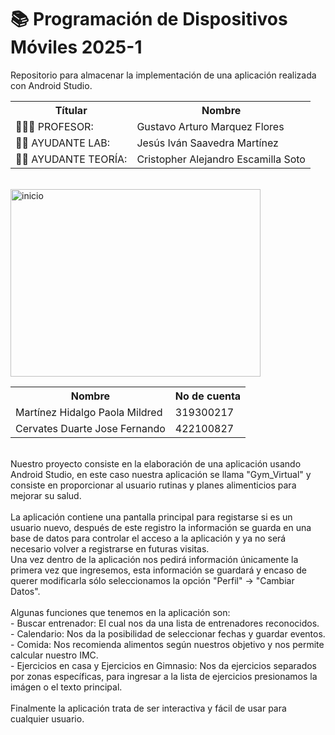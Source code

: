# 📚 Programación de Dispositivos Móviles 2025-1

Repositorio para almacenar la implementación de una aplicación realizada con Android Studio.


<table>
    <tr>
        <th>  Títular </th>
        <th> Nombre </th>
    </tr>
    <tr>
        <td>👨🏼‍🏫 PROFESOR: </td>
        <td>Gustavo Arturo Marquez Flores</td>
    </tr>
    <tr>
        <td>👦🏻 AYUDANTE LAB: </td>
        <td>Jesús Iván Saavedra Martínez</td>
    </tr>
    <tr>
        <td>👦🏻 AYUDANTE TEORÍA: </td>
        <td>Cristopher Alejandro Escamilla Soto</td>
    </tr>

</table>


<br>

<img src="https://i.giphy.com/media/v1.Y2lkPTc5MGI3NjExdHluYWVmdXZycm54YmkzemdxN214dmdrdmRsYm41czdob2Rtcng1YyZlcD12MV9pbnRlcm5hbF9naWZfYnlfaWQmY3Q9Zw/ua7vVw9awZKWwLSYpW/giphy.gif" width="400" height="300" alt="inicio">

<br>


<table>
    <tr>
        <th>Nombre</th>
        <th>No de cuenta</th>
    </tr>
    <tr>
        <td>Martínez Hidalgo Paola Mildred</td>
        <td>319300217</td>
    </tr>
    <tr>
        <td>Cervates Duarte Jose Fernando</td>
        <td>422100827</td>
    </tr>
</table>

</br>
Nuestro proyecto consiste en la elaboración de una aplicación usando Android Studio, en este caso nuestra 
aplicación se llama "Gym_Virtual" y consiste en proporcionar al usuario rutinas y planes alimenticios para 
mejorar su salud.
</br>
</br>
La aplicación contiene una pantalla principal para registarse si es un usuario nuevo, después de este 
registro la información se guarda en una base de datos para controlar el acceso a la aplicación y ya no será 
necesario volver a registrarse en futuras visitas.
</br>
Una vez dentro de la aplicación nos pedirá información únicamente la primera vez que ingresemos, esta información
se guardará y encaso de querer modificarla sólo seleccionamos la opción "Perfil" -> "Cambiar Datos".
</br>
</br>
Algunas funciones que tenemos en la aplicación son:
</br>
- Buscar entrenador: El cual nos da una lista de entrenadores reconocidos.
</br>
- Calendario: Nos da la posibilidad de seleccionar fechas y guardar eventos.
</br>
- Comida: Nos recomienda alimentos según nuestros objetivo y nos permite calcular nuestro IMC.
</br>
- Ejercicios en casa y Ejercicios en Gimnasio: Nos da ejercicios separados por zonas específicas, para 
ingresar a la lista de ejercicios presionamos la imágen o el texto principal.
</br>
</br>
Finalmente la aplicación trata de ser interactiva y fácil de usar para cualquier usuario. 
